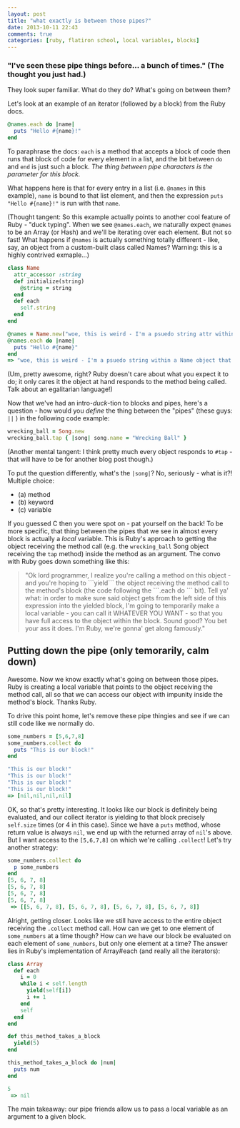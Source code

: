 ```yaml
---
layout: post
title: "what exactly is between those pipes?"
date: 2013-10-11 22:43
comments: true
categories: [ruby, flatiron school, local variables, blocks]
---
```

### <strong>"I've seen these pipe things before… a bunch of times." (The thought you just had.)</strong>

They look super familiar. What do they do? What's going on between them?

Let's look at an example of an iterator (followed by a block) from the Ruby docs. 

```ruby
@names.each do |name|
  puts "Hello #{name}!"
end
```
To paraphrase the docs: ```each``` is a method that accepts a block of code then runs that block of code for every element in a list, and the bit between ```do``` and ```end``` is just such a block. <em>The thing between pipe characters is the parameter for this block.</em>

What happens here is that for every entry in a list (i.e. ```@names``` in this example), ```name``` is bound to that list element, and then the expression ```puts "Hello #{name}!"``` is run with that ```name```.

(Thought tangent: So this example actually points to another cool feature of Ruby - "duck typing". When we see ```@names.each```, we naturally expect ```@names``` to be an Array (or Hash) and we'll be iterating over each element. But not so fast! What happens if ```@names``` is actually something totally different - like, say, an object from a custom-built class called Names? Warning: this is a highly contrived exmaple…)

```ruby
class Name
  attr_accessor :string
  def initialize(string)
    @string = string
  end
  def each
    self.string
  end
end

@names = Name.new("woe, this is weird - I'm a psuedo string attr within a Name object which responds to #each?!")
@names.each do |name|
  puts "Hello #{name}"
end
=> "woe, this is weird - I'm a psuedo string within a Name object that responds to #each?!"
```
(Um, pretty awesome, right? Ruby doesn't care about what you expect it to do; it only cares it the object at hand responds to the method being called. Talk about an egalitarian language!)

Now that we've had an intro-<em>duck</em>-tion to blocks and pipes, here's a question - how would you <em>define</em> the thing between the "pipes" (these guys: ```||``` ) in the following code example:	

```ruby
wrecking_ball = Song.new
wrecking_ball.tap { |song| song.name = "Wrecking Ball" }
```
(Another mental tangent: I think pretty much every object responds to ```#tap``` - that will have to be for another blog post though.)

To put the question differently, what's the ```|song|```? No, seriously - what is it?! Multiple choice:
<ul>
<li> (a) method</li>
<li> (b) keyword</li>
<li> (c) variable</li> 
</ul>

If you guessed C then you were spot on - pat yourself on the back! To be more specific, that thing between the pipes that we see in almost every block is actually a <em>local</em> variable. This is Ruby's approach to getting the object receiving the method call (e.g. the ```wrecking_ball``` Song object receiving the ```tap``` method) inside the method as an argument. The convo with Ruby goes down something like this:
<blockquote>
"Ok lord programmer, I realize you're calling a method on this object - and you're hoping to ```yield``` the object receiving the method call to the method's block (the code following the ```.each do ``` bit). Tell ya' what: in order to make sure said object gets from the left side of this expression into the yielded block, I'm going to temporarily make a local variable - you can call it WHATEVER YOU WANT - so that you have full access to the object within the block. Sound good? You bet your ass it does. I'm Ruby, we're gonna' get along famously."
</blockquote>


## Putting down the pipe (only temorarily, calm down)

Awesome. Now we know exactly what's going on between those pipes. Ruby is creating a local variable that points to the object receiving the method call, all so that we can access our object with impunity inside the method's block. Thanks Ruby.

To drive this point home, let's remove these pipe thingies and see if we can still code like we normally do. 

```ruby
some_numbers = [5,6,7,8]
some_numbers.collect do
  puts "This is our block!"
end

"This is our block!"
"This is our block!"
"This is our block!"
"This is our block!"
=> [nil,nil,nil,nil]
```

OK, so that's pretty interesting. It looks like our block is definitely being evaluated, and our collect iterator is yielding to that block precisely ```self.size``` times (or 4 in this case). Since we have a ```puts``` method, whose return value is always ```nil```, we end up with the returned array of ```nil```'s above. But I want access to the ```[5,6,7,8]``` on which we're calling ```.collect```! Let's try another strategy:

```ruby
some_numbers.collect do
  p some_numbers
end
[5, 6, 7, 8]
[5, 6, 7, 8]
[5, 6, 7, 8]
[5, 6, 7, 8]
 => [[5, 6, 7, 8], [5, 6, 7, 8], [5, 6, 7, 8], [5, 6, 7, 8]]
```
Alright, getting closer. Looks like we still have access to the entire object receiving the ```.collect``` method call. How can we get to one element of ```some_numbers``` at a time though? How can we have our block be evaluated on each element of ```some_numbers```, but only one element at a time? The answer lies in Ruby's implementation of Array#each (and really all the iterators):

```ruby
class Array
  def each
    i = 0
    while i < self.length
      yield(self[i])
      i += 1
    end
    self
  end
end
```

```ruby
def this_method_takes_a_block
  yield(5)
end

this_method_takes_a_block do |num|
  puts num
end

5
 => nil
```
The main takeaway: our pipe friends allow us to pass a local variable as an argument to a given block. 